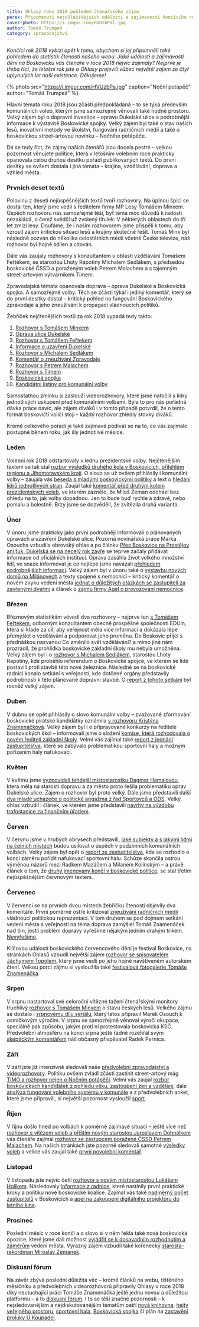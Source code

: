 ```yaml
---
title: Ohlasy roku 2018 pohledem čtenářského zájmu
perex: Připomenutí nejdůležitějších událostí a zajímavostí končícího roku pohledem do statistik čtenosti našeho webu.
cover-photo: https://i.imgur.com/HVUzbPal.jpg
author: Tomáš Trumpeš
category: zpravodajství
---
```


*Končící rok 2018 vybízí opět k tomu, abychom si jej připomněli také pohledem do statistik čtenosti našeho webu. Jaké události a zajímavosti dění na Boskovicku vás čtenáře v roce 2018 nejvíc zajímaly? Nejprve je třeba říct, že letošní rok jste o Ohlasy projevili vůbec největší zájem ze čtyř uplynulých let naší existence. Děkujeme!*

{% photo src="https://i.imgur.com/HVUzbPa.jpg" caption="Noční potápěč" author="Tomáš Trumpeš" %}

Hlavní témata roku 2018 jsou zčásti předpokládaná – to se týká především komunálních voleb, kterým jsme samozřejmě věnovali také hodně prostoru. Velký zájem byl o dopravní investice – opravu Dukelské ulice a podrobnější informace k výstavbě Boskovické spojky. Velký zájem byl také o stav našich lesů, inovativní metody ve školství, fungování radničních médií a také o boskovickou street-artovou novinku – Nočního potápěče.

Dá se tedy říct, že zájmy našich čtenářů jsou docela pestré – velkou pozornost věnujete politice, která v letošním volebním roce prakticky opanovala celou druhou desítku pořadí publikovaných textů. Do první desítky se ovšem dostala i jiná témata – krajina, vzdělávání, doprava a vzhled města.

### Prvních deset textů

Polovinu z deseti nejúspěšnějších textů tvoří rozhovory. Na úplnou špici se dostal ten, který jsme vedli s ředitelem firmy MP Lesy Tomášem Minxem. Úspěch rozhovoru nás samozřejmě těší, byť téma moc důvodů k radosti nezakládá, o čemž svědčí už zvolený titulek: V některých oblastech do tří let zmizí lesy. Doufáme, že i naším rozhovorem jsme přispěli k tomu, aby vzrostl zájem kritickou situaci lesů a krajiny skutečně řešit. Tomáš Minx byl následně pozván do několika celostátních médií včetně České televize, náš rozhovor byl hojně sdílen a citován.

Dále vás zaujaly rozhovory s konzultantem v oblasti vzdělávání Tomášem Feřtekem, se starostou Lhoty Rapotiny Michalem Sedlákem, s předsedou boskovické ČSSD a poraženým voleb Petrem Malachem a s tajemným street-artovým výtvarníkem Timem.

Zpravodajská témata opanovala doprava – oprava Dukelské a Boskovická spojka. A samozřejmě volby. Těch se zčásti týkal i jediný komentář, který se do první desítky dostal – kritický pohled na fungování Boskovického zpravodaje a jeho zneužívání k propagaci vládnoucích politiků.

Žebříček nejčtenějších textů za rok 2018 vypadá tedy takto:

1. [Rozhovor s Tomášem Minxem](http://www.ohlasy.info/clanky/2018/08/rozhovor-minx.html)
2. [Oprava ulice Dukelské](http://www.ohlasy.info/clanky/2018/02/dukelska-objizdka.html)
3. [Rozhovor s Tomášem Feřtekem](http://www.ohlasy.info/clanky/2018/03/rozhovor-fertek.html)
4. [Informace o uzavření Dukelské](http://www.ohlasy.info/clanky/2018/02/dukelska-informace.html)
5. [Rozhovor s Michalem Sedlákem](http://www.ohlasy.info/clanky/2018/03/rozhovor-sedlak.html)
6. [Komentář o zneužívání Zpravodaje](http://www.ohlasy.info/clanky/2018/07/zpravodaj.html)
7. [Rozhovor s Petrem Malachem](http://www.ohlasy.info/clanky/2018/10/rozhovor-malach.html)
8. [Rozhovor s Timem](http://www.ohlasy.info/clanky/2018/09/rozhovor-timo.html)
9. [Boskovická spojka](http://www.ohlasy.info/clanky/2018/03/spojka.html)
10. [Kandidátní listiny pro komunální volby](http://www.ohlasy.info/clanky/2018/06/kandidatky.html)

Samostatnou zmínku si zaslouží videorozhovory, které jsme natočili s lídry jednotlivých uskupení před komunálními volbami. Byla to pro nás pořádná dávka práce navíc, ale zájem diváků i v tomto případě potvrdil, že o tento formát boskovičtí voliči stojí – každý rozhovor zhlédly stovky diváků.

Kromě celkového pořadí je také zajímavé podívat se na to, co vás zajímalo postupně během roku, jak šly jednotlivé měsíce.

### Leden

Volební rok 2018 odstartovaly v lednu prezidentské volby. Nejčtenějším textem se tak stal [rozbor výsledků druhého kola v Boskovicích, přilehlém regionu a Jihomoravském kraji](http://www.ohlasy.info/clanky/2018/01/druhe-kolo.html). O slovo se už ovšem přihlásily i komunální volby – zaujala vás [beseda s mladými boskovickými politiky](http://www.ohlasy.info/clanky/2018/01/beseda-politiku.html) a text o [hledání lídrů jednotlivých stran](http://www.ohlasy.info/clanky/2018/01/komunalni-lidri.html). Zaujal také [komentář před druhým kolem prezidentských voleb](http://www.ohlasy.info/clanky/2018/01/zeman-odchazi.html), ve kterém zaznělo, že Miloš Zeman odchází bez ohledu na to, jak volby dopadnou. Jen to bude buď rychle a zdravě, nebo pomalu a bolestně. Brzy jsme se dozvěděli, že zvítězila druhá varianta.

### Únor

V únoru jsme prakticky jako první podrobněji informovali o plánovaných opravách a uzavření Dukelské ulice. Pozorná novinářská práce Marka Osoucha vzbudila obrovský ohlas a po článku [Přes Boskovice na Prostějov ani ťuk. Dukelská se na necelý rok zavře](http://www.ohlasy.info/clanky/2018/02/dukelska-objizdka.html) se teprve začaly přidávat informace od oficiálních institucí. Oprava zasáhla život velkého množství lidí, ve snaze informovat je co nejlépe jsme navázali [přehledem podrobnějších informací](http://www.ohlasy.info/clanky/2018/02/dukelska-informace.html). Velký zájem byl v únoru také o [výstavbu nových domů na Milánovech](http://www.ohlasy.info/clanky/2018/02/pozemky-ujezd.html) a texty spojené s nemocnicí – kritický komentář o novém zvyku vedení města [jednat o důležitých otázkách se zastupiteli za zavřenými dveřmi](http://www.ohlasy.info/clanky/2018/02/seminar-nemocnice.html) a článek o [zájmu firmy Agel o provozování nemocnice](http://www.ohlasy.info/clanky/2018/02/prezentace-agel.html).

### Březen

Březnovým statistikám vévodí dva rozhovory – nejprve ten [s Tomášem Feřtekem](http://www.ohlasy.info/clanky/2018/03/rozhovor-fertek.html), odborným konzultantem obecně prospěšné společnosti EDUin, která si klade za cíl, aby veřejnost měla více informací a dokázala lépe přemýšlet o vzdělávání a podporovat jeho proměnu. Do Boskovic přijel s přednáškou nazvanou Co změnilo svět vzdělávání? a mimo jiné nám prozradil, že prohlídka boskovické základní školy mu nebyla umožněna. Velký zájem byl i o [rozhovor s Michalem Sedlákem](http://www.ohlasy.info/clanky/2018/03/rozhovor-sedlak.html), starostou Lhoty Rapotiny, kde proběhlo referendum o Boskovické spojce, ve kterém se lidé postavili proti stavbě této nové železnice. Následně se na boskovické radnici konalo setkání s veřejností, kde dotčené orgány představily podrobnosti k této plánované dopravní stavbě. O [report z tohoto setkání](http://www.ohlasy.info/clanky/2018/03/spojka.html) byl rovněž velký zájem.

### Duben

V dubnu se opět přihlásily o slovo komunální volby – zvažované zformování boskovické pirátské kandidátky oznámila [v rozhovoru Kristýna Znamenáčková](http://www.ohlasy.info/clanky/2018/04/rozhovor-znamenackova.html). Velký zájem byl i o připravované konkurzy na ředitele boskovických škol – informovali jsme o složení [komise, která rozhodovala o novém řediteli základní školy](http://www.ohlasy.info/clanky/2018/04/komise-zs.html). Velmi vás zajímal také [report z jednání zastupitelstva](http://www.ohlasy.info/clanky/2018/04/zastupitelstvo.html), které se zabývalo problematikou sportovní haly a možným pořízením haly nafukovací.

### Květen

V květnu jsme [vyzpovídali tehdejší místostarostku Dagmar Hamalovou](http://www.ohlasy.info/clanky/2018/05/rozhovor-hamalova.html), která měla na starosti dopravu a za město proto řešila problematiku oprav Dukelské ulice. Zájem o rozhovor byl proto velký. Dále jsme představili další [dva mladé uchazeče o politické angažmá z řad Sportovců a ODS](http://www.ohlasy.info/clanky/2018/05/mladi-politici.html). Velký ohlas vzbudil i článek, ve kterém jsme představili [návrhy na výzdobu trafostanice za finančním úřadem](http://www.ohlasy.info/clanky/2018/05/vyzdoba-trafa.html).

### Červen

V červnu jsme v hrubých obrysech představili, [jaké subjekty a s jakými lidmi na čelních místech](http://www.ohlasy.info/clanky/2018/06/kandidatky.html) budou usilovat o úspěch v podzimních komunálních volbách. Velký zájem byl opět o [report ze zastupitelstva](http://www.ohlasy.info/clanky/2018/06/zastupitelstvo.html), kde se rozhodlo o konci záměru pořídit nafukovací sportovní halu. Schůze skončila ostrou výměnou názorů mezi Radkem Mazáčem a Milanem Kolínským – a právě článek o tom, že [druhý jmenovaný končí v boskovické politice](http://www.ohlasy.info/clanky/2018/06/kolinsky-konci.html), se stal třetím nejúspěšnějším červnovým textem.

### Červenec

V červenci se na prvních dvou místech žebříčku čtenosti objevily dva komentáře. První poměrně ostře kritizoval [zneužívání radničních médií](http://www.ohlasy.info/clanky/2018/07/zpravodaj.html) vládnoucí politickou reprezentací. V tom druhém se pod dojmem setkání vedení města s veřejností na téma doprava zamýšlel Tomáš Znamenáček nad tím, jestli problém dopravy vyřešíme nějakým jedním drahým trikem. [Nevyřešíme](http://www.ohlasy.info/clanky/2018/07/komentar-doprava.html).

Klíčovou událostí boskovického červencového dění je festival Boskovice, na stránkách Ohlasů vzbudil největší zájem [rozhovor se spisovatelem Jáchymem Topolem](http://www.ohlasy.info/clanky/2018/07/rozhovor-topol.html), který jsme vedli po jeho hojně navštíveném autorském čtení. Velkou porci zájmu si vysloužila také [festivalová fotogalerie Tomáše Znamenáčka](https://www.facebook.com/pg/ohlasy/photos/?tab=album&album_id=1711513878902720).

### Srpen

V srpnu nastartoval své celoroční vítězné tažení čtenářskými monitory truchlivý [rozhovor s Tomášem Minxem](http://www.ohlasy.info/clanky/2018/08/rozhovor-minx.html) o stavu českých lesů. Velkého zájmu se dostalo i [srpnovému dílu seriálu](http://www.ohlasy.info/clanky/2018/08/okupace.html), který letos připravil Marek Osouch k osmičkovým výročím. V srpnu se samozřejmě věnoval výročí okupace, speciálně pak způsobu, jakým proti ní protestovala boskovická KSČ. Předvolební atmosféru na konci srpna ještě řádně rozehřál svým [skeptickým komentářem](http://www.ohlasy.info/clanky/2018/08/meskame-dal.html) náš občasný přispěvatel Radek Pernica.

### Září

V září jste již intenzivně sledovali naše [předvolební zpravodajství a videorozhovory](http://www.ohlasy.info/volby/2018/). Politiku ovšem zvládl zčásti zastínit street-artový mág [TIMO a rozhovor nejen o Nočním potápěči](http://www.ohlasy.info/clanky/2018/09/rozhovor-timo.html). Velmi vás zaujal [rozbor boskovických kandidátek z pohledu věku, zastoupení žen a vzdělání](http://www.ohlasy.info/clanky/2018/09/kandidatky-data.html), dále [analýza fungování volebního systému v komunále](http://www.ohlasy.info/clanky/2018/09/krizkovani.html) a z předvolebních anket, které jsme připravili, si největší pozornost vysloužil [sport](http://www.ohlasy.info/clanky/2018/09/anketa-sport.html).

### Říjen

V říjnu došlo hned po volbách k poměrně zajímavé situaci – ještě více než [rozhovor s vítězem voleb a příštím novým starostou Jaroslavem Dohnálkem](http://www.ohlasy.info/clanky/2018/10/rozhovor-dohnalek.html) vás čtenáře zajímal [rozhovor se zástupcem poražené ČSSD Petrem Malachem](http://www.ohlasy.info/clanky/2018/10/rozhovor-malach.html). Na našich stránkách jste pozorně sledovali samotné [výsledky voleb](http://www.ohlasy.info/clanky/2018/10/volby-vysledky.html) a velice vás zaujal také [první povolební komentář](http://www.ohlasy.info/clanky/2018/10/volby-komentar.html).

### Listopad

V listopadu jste nejvíc četli [rozhovor s novým místostarostou Lukášem Holíkem](http://www.ohlasy.info/clanky/2018/11/rozhovor-holik.html). Následovaly [informace z radnice](http://www.ohlasy.info/clanky/2018/11/z-radnice.html), které nastínily první praktické kroky a politiku nové boskovické koalice. Zajímal vás také [nadměrný počet zastupitelů](http://www.ohlasy.info/clanky/2018/11/pocet-zastupitelu.html) v Boskovicích a [apel na zakoupení digitálního projektoru do letního kina](http://www.ohlasy.info/clanky/2018/11/letnak-projektor.html).

### Prosinec

Poslední měsíc v roce končí a o slovo si v něm řekla také nová boskovická opozice, které jsme dali možnost [vyjádřit se k dosavadním rozhodnutím a záměrům](http://www.ohlasy.info/clanky/2018/12/okenko-opozice.html) vedení města. Výrazný zájem vzbudil také kořenecký [starosta-rekordman Miroslav Zemánek](http://www.ohlasy.info/clanky/2018/12/starosta-korenec.html).

### Diskusní fórum

Na závěr zbývá poslední důležitá věc – kromě článků na webu, tištěného měsíčníku a předvolebních videorozhovorů připravily Ohlasy v roce 2018 díky neutuchající práci Tomáše Znamenáčka ještě jednu novou a důležitou platformu – a to [diskusní fórum](https://forum.ohlasy.info/). I to se těší značné pozornosti – k nejsledovanějším a nejdiskutovanějším tématům patří [nová knihovna](https://forum.ohlasy.info/t/nova-knihovna/72), [hejty veřejného prostoru](https://forum.ohlasy.info/t/hejty-verejneho-prostoru/37), [sportovní hala](https://forum.ohlasy.info/t/sportovni-hala-na-hybesove/117), [Boskovická spojka](https://forum.ohlasy.info/t/boskovicka-spojka/156) či plán na [zastavění proluky U Koupadel](https://forum.ohlasy.info/t/zaceleni-proluky-u-koupadel/40).
